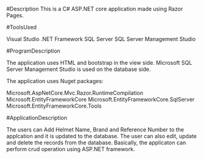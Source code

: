 #Description
This is a C# ASP.NET core application made using Razor Pages. 

#ToolsUsed

Visual Studio
.NET Framework
SQL Server
SQL Server Management Studio



#ProgramDescription

The application uses HTML and bootstrap in the view side.
Microsoft SQL Server Management Studio is used on the database side.


The application uses Nuget packages:

Microsoft.AspNetCore.Mvc.Razor.RuntimeCompilation
Microsoft.EntityFrameworkCore
Microsoft.EntityFrameworkCore.SqlServer
Microsoft.EntityFrameworkCore.Tools


#ApplicationDescription

The users can Add Helmet Name, Brand and Reference Number to the applcation and it is updated to the database.
The user can also edit, update and delete the records from the database.
Basically, the applicaton can perform crud operation using ASP.NET framework.